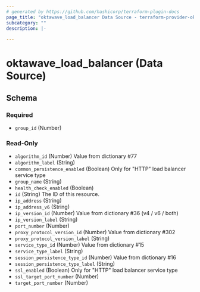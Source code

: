 ```yaml
---
# generated by https://github.com/hashicorp/terraform-plugin-docs
page_title: "oktawave_load_balancer Data Source - terraform-provider-oktawave"
subcategory: ""
description: |-
  
---
```


# oktawave_load_balancer (Data Source)





<!-- schema generated by tfplugindocs -->
## Schema

### Required

- `group_id` (Number)

### Read-Only

- `algorithm_id` (Number) Value from dictionary #77
- `algorithm_label` (String)
- `common_persistence_enabled` (Boolean) Only for "HTTP" load balancer service type
- `group_name` (String)
- `health_check_enabled` (Boolean)
- `id` (String) The ID of this resource.
- `ip_address` (String)
- `ip_address_v6` (String)
- `ip_version_id` (Number) Value from dictionary #36 (v4 / v6 / both)
- `ip_version_label` (String)
- `port_number` (Number)
- `proxy_protocol_version_id` (Number) Value from dictionary #302
- `proxy_protocol_version_label` (String)
- `service_type_id` (Number) Value from dictionary #15
- `service_type_label` (String)
- `session_persistence_type_id` (Number) Value from dictionary #16
- `session_persistence_type_label` (String)
- `ssl_enabled` (Boolean) Only for "HTTP" load balancer service type
- `ssl_target_port_number` (Number)
- `target_port_number` (Number)


